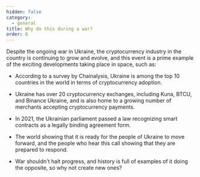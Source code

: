 ```yaml
---
hidden: false
category:
  - general
title: Why do this during a war?
order: 6
---
```



Despite the ongoing war in Ukraine, the cryptocurrency industry in the country is continuing to grow and evolve, and this event is a prime example of the exciting developments taking place in space, such as:

* According to a survey by Chainalysis, Ukraine is among the top 10 countries in the world in terms of cryptocurrency adoption.
* Ukraine has over 20 cryptocurrency exchanges, including Kuna, BTCU, and Binance Ukraine, and is also home to a growing number of merchants accepting cryptocurrency payments. 
* In 2021, the Ukrainian parliament passed a law recognizing smart contracts as a legally binding agreement form. 
* T﻿he world showing that it is ready for the people of Ukraine to move forward, and the people who hear this call showing that they are prepared to respond.


* W﻿ar shouldn't halt progress, and history is full of examples of it doing the opposite, so why not create new ones?